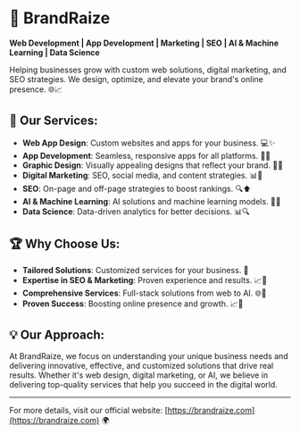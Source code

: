 # 🚀 **BrandRaize**  
**Web Development | App Development | Marketing | SEO | AI & Machine Learning | Data Science**

Helping businesses grow with custom web solutions, digital marketing, and SEO strategies. We design, optimize, and elevate your brand's online presence. 🌐📈

## 🌟 Our Services:

- **Web App Design**: Custom websites and apps for your business. 💻✨  
- **App Development**: Seamless, responsive apps for all platforms. 📱🚀  
- **Graphic Design**: Visually appealing designs that reflect your brand. 🎨💡  
- **Digital Marketing**: SEO, social media, and content strategies. 📊📱  
- **SEO**: On-page and off-page strategies to boost rankings. 🔍⬆️  
- **AI & Machine Learning**: AI solutions and machine learning models. 🤖🔧  
- **Data Science**: Data-driven analytics for better decisions. 📊🔍

## 🏆 Why Choose Us:

- **Tailored Solutions**: Customized services for your business. 🎯  
- **Expertise in SEO & Marketing**: Proven experience and results. 📈💪  
- **Comprehensive Services**: Full-stack solutions from web to AI. 🌐🔧  
- **Proven Success**: Boosting online presence and growth. 📈🚀  

## 💡 Our Approach:

At BrandRaize, we focus on understanding your unique business needs and delivering innovative, effective, and customized solutions that drive real results. Whether it's web design, digital marketing, or AI, we believe in delivering top-quality services that help you succeed in the digital world.

---
For more details, visit our official website: [https://brandraize.com](https://brandraize.com) 🌍
